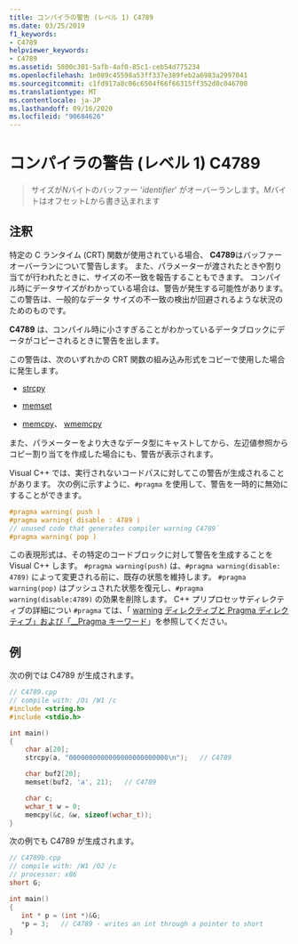 ```yaml
---
title: コンパイラの警告 (レベル 1) C4789
ms.date: 03/25/2019
f1_keywords:
- C4789
helpviewer_keywords:
- C4789
ms.assetid: 5800c301-5afb-4af0-85c1-ceb54d775234
ms.openlocfilehash: 1e089c45598a53ff337e389feb2a6983a2997041
ms.sourcegitcommit: c1fd917a8c06c6504f66f66315ff352d0c046700
ms.translationtype: MT
ms.contentlocale: ja-JP
ms.lasthandoff: 09/16/2020
ms.locfileid: "90684626"
---
```

# <a name="compiler-warning-level-1-c4789"></a>コンパイラの警告 (レベル 1) C4789

> サイズが*N*バイトのバッファー '*identifier*' がオーバーランします。*M*バイトはオフセット*L*から書き込まれます

## <a name="remarks"></a>注釈

特定の C ランタイム (CRT) 関数が使用されている場合、 **C4789**はバッファーオーバーランについて警告します。 また、パラメーターが渡されたときや割り当てが行われたときに、サイズの不一致を報告することもできます。 コンパイル時にデータサイズがわかっている場合は、警告が発生する可能性があります。 この警告は、一般的なデータ サイズの不一致の検出が回避されるような状況のためのものです。

**C4789** は、コンパイル時に小さすぎることがわかっているデータブロックにデータがコピーされるときに警告を出します。

この警告は、次のいずれかの CRT 関数の組み込み形式をコピーで使用した場合に発生します。

- [strcpy](../../c-runtime-library/reference/strcpy-wcscpy-mbscpy.md)

- [memset](../../c-runtime-library/reference/memset-wmemset.md)

- [memcpy](../../c-runtime-library/reference/memcpy-wmemcpy.md)、 [wmemcpy](../../c-runtime-library/reference/memcpy-wmemcpy.md)

また、パラメーターをより大きなデータ型にキャストしてから、左辺値参照からコピー割り当てを作成した場合にも、警告が表示されます。

Visual C++ では、実行されないコードパスに対してこの警告が生成されることがあります。 次の例に示すように、`#pragma` を使用して、警告を一時的に無効にすることができます。

```cpp
#pragma warning( push )
#pragma warning( disable : 4789 )
// unused code that generates compiler warning C4789`
#pragma warning( pop )
```

この表現形式は、その特定のコードブロックに対して警告を生成することを Visual C++ します。 `#pragma warning(push)` は、`#pragma warning(disable: 4789)` によって変更される前に、既存の状態を維持します。 `#pragma warning(pop)` はプッシュされた状態を復元し、`#pragma warning(disable:4789)` の効果を削除します。 C++ プリプロセッサディレクティブの詳細につい `#pragma` ては、「 [warning](../../preprocessor/warning.md) [ディレクティブと Pragma ディレクティブ」および「__Pragma キーワード](../../preprocessor/pragma-directives-and-the-pragma-keyword.md)」を参照してください。

## <a name="examples"></a>例

次の例では C4789 が生成されます。

```cpp
// C4789.cpp
// compile with: /Oi /W1 /c
#include <string.h>
#include <stdio.h>

int main()
{
    char a[20];
    strcpy(a, "0000000000000000000000000\n");   // C4789

    char buf2[20];
    memset(buf2, 'a', 21);   // C4789

    char c;
    wchar_t w = 0;
    memcpy(&c, &w, sizeof(wchar_t));
}
```

次の例でも C4789 が生成されます。

```cpp
// C4789b.cpp
// compile with: /W1 /O2 /c
// processor: x86
short G;

int main()
{
   int * p = (int *)&G;
   *p = 3;   // C4789 - writes an int through a pointer to short
}
```
